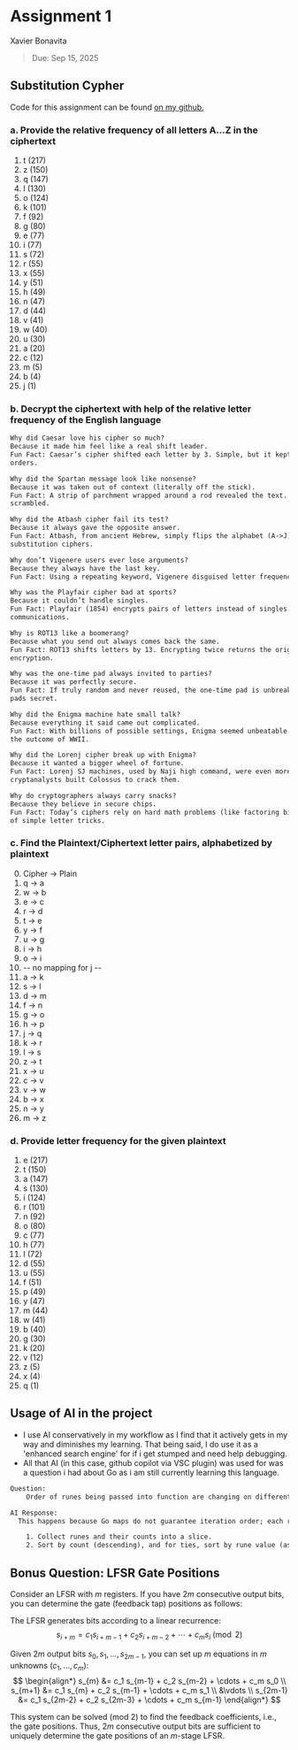 # Assignment 1

Xavier Bonavita
> Due: Sep 15, 2025

## Substitution Cypher

Code for this assignment can be found [on my github.](https://github.com/xvr6/cs578/tree/main/assignments/1.%20Substitution%20Cipher/src)

### a. Provide the relative frequency of all letters A...Z in the ciphertext

01. t (217)
02. z (150)
03. q (147)
04. l (130)
05. o (124)
06. k (101)
07. f (92)
08. g (80)
09. e (77)
10. i (77)
11. s (72)
12. r (55)
13. x (55)
14. y (51)
15. h (49)
16. n (47)
17. d (44)
18. v (41)
19. w (40)
20. u (30)
21. a (20)
22. c (12)
23. m (5)
24. b (4)
25. j (1)

### b. Decrypt the ciphertext with help of the relative letter frequency of the English language

```txt
Why did Caesar love his cipher so much?
Because it made him feel like a real shift leader.
Fun Fact: Caesar’s cipher shifted each letter by 3. Simple, but it kept casual snoops away from his military
orders.

Why did the Spartan message look like nonsense?
Because it was taken out of context (literally off the stick).
Fun Fact: A strip of parchment wrapped around a rod revealed the text. Without the right rod, the letters were
scrambled.

Why did the Atbash cipher fail its test?
Because it always gave the opposite answer.
Fun Fact: Atbash, from ancient Hebrew, simply flips the alphabet (A->J, B->Y, etc.). It’s one of the oldest known
substitution ciphers.

Why don’t Vigenere users ever lose arguments?
Because they always have the last key.
Fun Fact: Using a repeating keyword, Vigenere disguised letter frequencies, baffling cryptanalysts for centuries.

Why was the Playfair cipher bad at sports?
Because it couldn’t handle singles.
Fun Fact: Playfair (1854) encrypts pairs of letters instead of singles. It was used in WWI and WWII for field
communications.

Why is ROT13 like a boomerang?
Because what you send out always comes back the same.
Fun Fact: ROT13 shifts letters by 13. Encrypting twice returns the original text--so decryption is the same as
encryption.

Why was the one-time pad always invited to parties?
Because it was perfectly secure.
Fun Fact: If truly random and never reused, the one-time pad is unbreakable. The problem: sharing and keeping the
pads secret.

Why did the Enigma machine hate small talk?
Because everything it said came out complicated.
Fun Fact: With billions of possible settings, Enigma seemed unbeatable. Allied cryptanalysis cracked it, shaping
the outcome of WWII.

Why did the Lorenj cipher break up with Enigma?
Because it wanted a bigger wheel of fortune.
Fun Fact: Lorenj SJ machines, used by Naji high command, were even more complex than Enigma. British
cryptanalysts built Colossus to crack them.

Why do cryptographers always carry snacks?
Because they believe in secure chips.
Fun Fact: Today’s ciphers rely on hard math problems (like factoring big numbers or modular arithmetic) instead
of simple letter tricks.
```

### c. Find the Plaintext/Ciphertext letter pairs, alphabetized by plaintext

00. Cipher -> Plain
01. q -> a
02. w -> b
03. e -> c
04. r -> d
05. t -> e
06. y -> f
07. u -> g
08. i -> h
09. o -> i
10. -- no mapping for j --
11. a -> k
12. s -> l
13. d -> m
14. f -> n
15. g -> o
16. h -> p
17. j -> q
18. k -> r
19. l -> s
20. z -> t
21. x -> u
22. c -> v
23. v -> w
24. b -> x
25. n -> y
26. m -> z

### d. Provide letter frequency for the given plaintext

01. e (217)
02. t (150)
03. a (147)
04. s (130)
05. i (124)
06. r (101)
07. n (92)
08. o (80)
09. c (77)
10. h (77)
11. l (72)
12. d (55)
13. u (55)
14. f (51)
15. p (49)
16. y (47)
17. m (44)
18. w (41)
19. b (40)
20. g (30)
21. k (20)
22. v (12)
23. z (5)
24. x (4)
25. q (1)

## Usage of AI in the project

- I use AI conservatively in my workflow as I find that it actively gets in my way and diminishes my learning. That being said, I do use it as a 'enhanced search engine' for if i get stumped and need help debugging.
- All that AI (in this case, github copilot via VSC plugin) was used for was a question i had about Go as i am still currently learning this language.

```txt
Question:
    Order of runes being passed into function are changing on different runs

AI Response:
  This happens because Go maps do not guarantee iteration order; each run may produce a different order for keys with equal counts. To ensure a consistent order for runes with duplicate counts, you should:

    1. Collect runes and their counts into a slice.
    2. Sort by count (descending), and for ties, sort by rune value (ascending or descending as you prefer).
```

## Bonus Question: LFSR Gate Positions

Consider an LFSR with $m$ registers. If you have $2m$ consecutive output bits, you can determine the gate (feedback tap) positions as follows:

The LFSR generates bits according to a linear recurrence:
$$
s_{i+m} = c_1 s_{i+m-1} + c_2 s_{i+m-2} + \cdots + c_m s_i \pmod{2}
$$

Given $2m$ output bits $s_0, s_1, \ldots, s_{2m-1}$, you can set up $m$ equations in $m$ unknowns ($c_1, \ldots, c_m$):
$$
\begin{align*}
s_{m} &= c_1 s_{m-1} + c_2 s_{m-2} + \cdots + c_m s_0 \\
s_{m+1} &= c_1 s_{m} + c_2 s_{m-1} + \cdots + c_m s_1 \\
&\vdots \\
s_{2m-1} &= c_1 s_{2m-2} + c_2 s_{2m-3} + \cdots + c_m s_{m-1}
\end{align*}
$$

This system can be solved (mod 2) to find the feedback coefficients, i.e., the gate positions. Thus, $2m$ consecutive output bits are sufficient to uniquely determine the gate positions of an $m$-stage LFSR.
